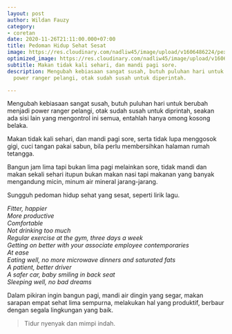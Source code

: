 ```yaml
---
layout: post
author: Wildan Fauzy
category:
- coretan
date: 2020-11-26T21:11:00.000+07:00
title: Pedoman Hidup Sehat Sesat
image: https://res.cloudinary.com/nadliw45/image/upload/v1606486224/pexels-george-becker-134402_tq6jtw.jpg
optimized_image: https://res.cloudinary.com/nadliw45/image/upload/v1606486224/pexels-george-becker-134402_tq6jtw.jpg
subtitle: Makan tidak kali sehari, dan mandi pagi sore.
description: Mengubah kebiasaan sangat susah, butuh puluhan hari untuk berubah menjadi
  power ranger pelangi, otak sudah susah untuk diperintah.

---
```

Mengubah kebiasaan sangat susah, butuh puluhan hari untuk berubah menjadi power ranger pelangi, otak sudah susah untuk diprintah, seakan ada sisi lain yang mengontrol ini semua, entahlah hanya omong kosong belaka.

Makan tidak kali sehari, dan mandi pagi sore, serta tidak lupa menggosok gigi, cuci tangan pakai sabun, bila perlu membersihkan halaman rumah tetangga.

Bangun jam lima tapi bukan lima pagi melainkan sore, tidak mandi dan makan sekali sehari itupun bukan makan nasi tapi makanan yang banyak mengandung micin, minum air mineral jarang-jarang.

Sungguh pedoman hidup sehat yang sesat, seperti lirik lagu.

_Fitter, happier  
More productive  
Comfortable  
Not drinking too much  
Regular exercise at the gym, three days a week  
Getting on better with your associate employee contemporaries  
At ease  
Eating well, no more microwave dinners and saturated fats  
A patient, better driver  
A safer car, baby smiling in back seat  
Sleeping well, no bad dreams_

Dalam pikiran ingin bangun pagi, mandi air dingin yang segar, makan sarapan empat sehat lima sempurna, melakukan hal yang produktif, berbaur dengan segala lingkungan yang baik.

> Tidur nyenyak dan mimpi indah.